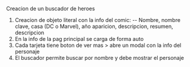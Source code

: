Creacion de un buscador de heroes 
1. Creacion de objeto literal con la info del comic:
  -- Nombre, nombre clave, casa (DC o Marvel), año aparicion, descripcion, resumen, descripcion
2. En la info de la pag principal se carga de forma auto
3. Cada tarjeta tiene boton de ver mas > abre un modal con la info del personaje
4. El buscador permite buscar por nombre y debe mostrar el personaje